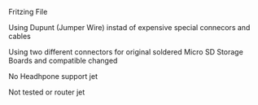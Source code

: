 Fritzing File

Using Dupunt (Jumper Wire) instad of expensive special connecors and cables

Using two different connectors for original soldered Micro SD Storage Boards and compatible changed

No Headhpone support jet

Not tested or router jet
